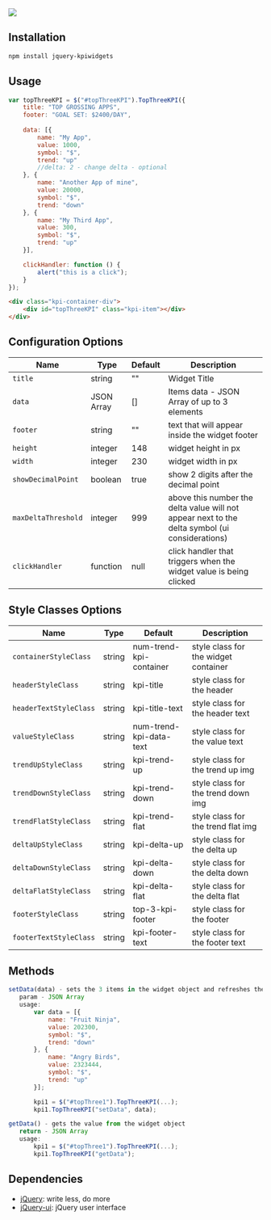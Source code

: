 <img src="https://raw.githubusercontent.com/inneractive-opensrc/jquery-kpiwidgets/master/readmeImages/topThreeKPI.png" />

## Installation

```sh
npm install jquery-kpiwidgets
```

## Usage

```js
var topThreeKPI = $("#topThreeKPI").TopThreeKPI({
    title: "TOP GROSSING APPS",
    footer: "GOAL SET: $2400/DAY",
    
    data: [{
        name: "My App",
        value: 1000,
        symbol: "$",
        trend: "up"
        //delta: 2 - change delta - optional
    }, {
        name: "Another App of mine",
        value: 20000,
        symbol: "$",
        trend: "down"
    }, {
        name: "My Third App",
        value: 300,
        symbol: "$",
        trend: "up"
    }],

    clickHandler: function () {
        alert("this is a click");
    }
});
```

```html
<div class="kpi-container-div">
    <div id="topThreeKPI" class="kpi-item"></div>
</div>
```


## Configuration Options

| Name      | Type | Default | Description |
|-----------|------|---------|-------------|
| `title`   | string | "" | Widget Title |
| `data`    | JSON Array | [] | Items data - JSON Array of up to 3 elements|
| `footer`  | string | "" | text that will appear inside the widget footer |
| `height`  | integer | 148 | widget height in px |
| `width`   | integer | 230 | widget width in px |
| `showDecimalPoint`   | boolean | true | show 2 digits after the decimal point|
| `maxDeltaThreshold`   | integer | 999 | above this number the delta value will not appear next to the delta symbol (ui considerations)|
| `clickHandler` | function | null | click handler that triggers when the widget value is being clicked



## Style Classes Options

| Name      | Type | Default | Description |
|-----------|------|---------|-------------|
| `containerStyleClass`   | string | num-trend-kpi-container | style class for the widget container |
| `headerStyleClass`   | string | kpi-title | style class for the header |
| `headerTextStyleClass`   | string | kpi-title-text | style class for the header text |
| `valueStyleClass`   | string | num-trend-kpi-data-text | style class for the value text |
| `trendUpStyleClass`  | string | kpi-trend-up | style class for the trend up img |
| `trendDownStyleClass`  | string | kpi-trend-down | style class for the trend down img |
| `trendFlatStyleClass`  | string | kpi-trend-flat | style class for the trend flat img |
| `deltaUpStyleClass`  | string | kpi-delta-up | style class for the delta up |
| `deltaDownStyleClass`  | string | kpi-delta-down | style class for the delta down |
| `deltaFlatStyleClass`  | string | kpi-delta-flat | style class for the delta flat |
| `footerStyleClass`   | string | top-3-kpi-footer | style class for the footer |
| `footerTextStyleClass`   | string | kpi-footer-text | style class for the footer text |



## Methods

```js
setData(data) - sets the 3 items in the widget object and refreshes the view accordingly
   param - JSON Array
   usage:
       var data = [{
           name: "Fruit Ninja",
           value: 202300,
           symbol: "$",
           trend: "down"
       }, {
           name: "Angry Birds",
           value: 2323444,
           symbol: "$",
           trend: "up"
       }];

       kpi1 = $("#topThree1").TopThreeKPI(...);
       kpi1.TopThreeKPI("setData", data);

getData() - gets the value from the widget object
   return - JSON Array
   usage:
       kpi1 = $("#topThree1").TopThreeKPI(...);
       kpi1.TopThreeKPI("getData");
```


## Dependencies

- [jQuery](http://jquery.com/): write less, do more
- [jQuery-ui](http://jqueryui.com/): jQuery user interface
